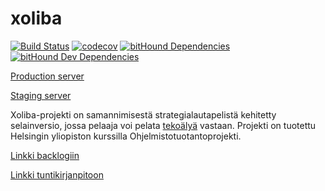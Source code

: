 # xoliba
[![Build Status](https://travis-ci.org/xoliba/xoliba.svg?branch=master)](https://travis-ci.org/xoliba/xoliba)
[![codecov](https://codecov.io/gh/xoliba/xoliba/branch/master/graph/badge.svg)](https://codecov.io/gh/xoliba/xoliba)
[![bitHound Dependencies](https://www.bithound.io/github/xoliba/xoliba/badges/dependencies.svg)](https://www.bithound.io/github/xoliba/xoliba/master/dependencies/npm)
[![bitHound Dev Dependencies](https://www.bithound.io/github/xoliba/xoliba/badges/devDependencies.svg)](https://www.bithound.io/github/xoliba/xoliba/master/dependencies/npm)

[Production server](http://www.xoliba.com)

[Staging server](https://xoliba-staging.herokuapp.com)

Xoliba-projekti on samannimisestä strategialautapelistä kehitetty selainversio, jossa pelaaja voi pelata [tekoälyä](https://github.com/xoliba/xoliba-ai) vastaan. Projekti on tuotettu Helsingin yliopiston kurssilla Ohjelmistotuotantoprojekti.

[Linkki backlogiin](https://docs.google.com/spreadsheets/d/1hCZur8JHrF7er7_4MLH1VRITjdwNNp8rVxB7mCqR04s/edit#gid=0)

[Linkki tuntikirjanpitoon](https://helsinkifi-my.sharepoint.com/personal/xvixvi_ad_helsinki_fi/_layouts/15/WopiFrame.aspx?docid=1342b2141976649f2bf962bf85cef363c&authkey=AS__6OIQNuPNrNZjeOPGbMc&action=view)
